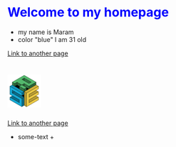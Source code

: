 # Welcome to my homepage



- my name is Maram 
- color "blue" I am 31 old


 [Link to another page](http://www.google.com) 
 
![sss](https://raw.githubusercontent.com/RSE-Sheffield/RSE-Sheffield.github.io/master/assets/images/logo/rse-logoonly-stroke-small.png)
=======
 [Link to another page](http://www.google.com) 

+ some-text + 

<style>H1{color:Blue;}<style>

<style>H2{color:green;}<style>


 ![](1.png)
 

